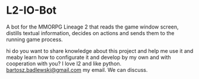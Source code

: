 # L2-IO-Bot
A bot for the MMORPG Lineage 2 that reads the game window screen, distills textual information, decides on actions and sends them to the running game process.

hi 
do you want to share knowledge about this project and help me use it and meaby learn how to configurate it and develop by my own and with cooperation with you?
I love l2 and like python.
bartosz.badlewski@gmail.com my email. We can discuss.
